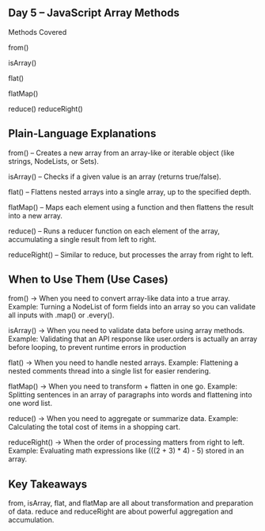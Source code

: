## Day 5 – JavaScript Array Methods
Methods Covered

from()

isArray()

flat()

flatMap()

reduce()
    reduceRight()

## Plain-Language Explanations

from() – Creates a new array from an array-like or iterable object (like strings, NodeLists, or Sets).

isArray() – Checks if a given value is an array (returns true/false).

flat() – Flattens nested arrays into a single array, up to the specified depth.

flatMap() – Maps each element using a function and then flattens the result into a new array.

reduce() – Runs a reducer function on each element of the array, accumulating a single result from left to right.

reduceRight() – Similar to reduce, but processes the array from right to left.

## When to Use Them (Use Cases)

from() → When you need to convert array-like data into a true array.
Example: Turning a NodeList of form fields into an array so you can validate all inputs with .map() or .every().

isArray() → When you need to validate data before using array methods.
Example: Validating that an API response like user.orders is actually an array before looping, to prevent runtime errors in production

flat() → When you need to handle nested arrays.
Example: Flattening a nested comments thread into a single list for easier rendering.

flatMap() → When you need to transform + flatten in one go.
Example: Splitting sentences in an array of paragraphs into words and flattening into one word list.

reduce() → When you need to aggregate or summarize data.
Example: Calculating the total cost of items in a shopping cart.

reduceRight() → When the order of processing matters from right to left.
Example: Evaluating math expressions like (((2 + 3) * 4) - 5) stored in an array.

## Key Takeaways

from, isArray, flat, and flatMap are all about transformation and preparation of data.
reduce and reduceRight are about powerful aggregation and accumulation.